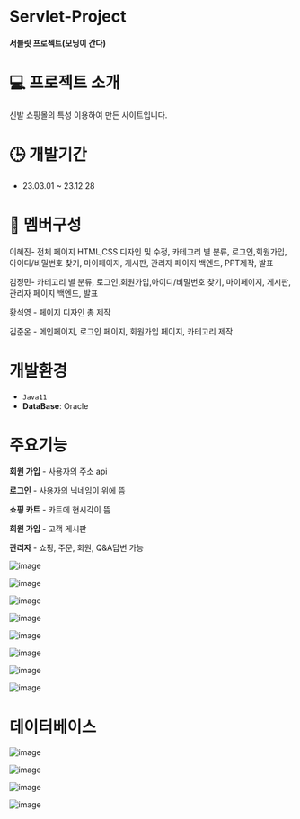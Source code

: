 # Servlet-Project

#### 서블릿 프로젝트(모닝이 간다)

# 💻 프로젝트 소개
신발 쇼핑몰의 특성 이용하여 만든 사이트입니다.

# 🕒 개발기간
* 23.03.01 ~ 23.12.28

# 👥 멤버구성
이혜진- 전체 페이지 HTML,CSS 디자인 및 수정, 카테고리 별 분류, 로그인,회원가입,아이디/비밀번호 찾기, 마이페이지, 게시판, 관리자 페이지 백엔드, PPT제작, 발표

김정민- 카테고리 별 분류, 로그인,회원가입,아이디/비밀번호 찾기, 마이페이지, 게시판, 관리자 페이지 백엔드, 발표

황석영 - 페이지 디자인 총 제작 

김준온 - 메인페이지, 로그인 페이지, 회원가입 페이지, 카테고리 제작

# 개발환경
* `Java11`
* **DataBase**: Oracle

# 주요기능
**회원 가입** - 사용자의 주소 api

**로그인** - 사용자의 닉네임이 위에 뜸

**쇼핑 카트** - 카트에 현시각이 뜸

**회원 가입** - 고객 게시판

**관리자** - 쇼핑, 주문, 회원, Q&A답변 가능

![image](https://github.com/Hyedding/Servlet-project/assets/155518059/44dbbd02-b117-49f7-8362-29acaa7d4646)

![image](https://github.com/Hyedding/Servlet-project/assets/155518059/0864b58d-5fa3-4a48-8cee-e0349961f1c3)

![image](https://github.com/Hyedding/Servlet-project/assets/155518059/1f243d3a-75ef-4def-8f6b-f7bdf0b48a34)

![image](https://github.com/Hyedding/Servlet-project/assets/155518059/7427de32-ec3a-48e7-884a-2972ef41320d)

![image](https://github.com/Hyedding/Servlet-project/assets/155518059/735b369a-42c3-4795-87c3-58914debb032)

![image](https://github.com/Hyedding/Servlet-project/assets/155518059/021d4f58-2ab9-4f4e-96ea-cee1c96f02f1)

![image](https://github.com/Hyedding/Servlet-project/assets/155518059/264b55e2-cf16-4629-9dda-2600ae3b300c)

![image](https://github.com/Hyedding/Servlet-project/assets/155518059/a0e073aa-88b2-45a2-a717-09845a28fd90)



# 데이터베이스

![image](https://github.com/Hyedding/Servlet-project/assets/155518059/2ac2aa3b-bd8c-481c-900b-b4b02416cc62)

![image](https://github.com/Hyedding/Servlet-project/assets/155518059/8c2610b8-14b2-4a37-9dbc-baee16def925)

![image](https://github.com/Hyedding/Servlet-project/assets/155518059/cbfd11a5-0bcb-47fc-b27b-26c05edde280)

![image](https://github.com/Hyedding/Servlet-project/assets/155518059/55e925a1-0b78-4589-96ee-15fa1f1a0b78)



